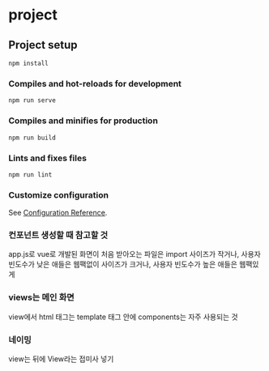 # project

## Project setup
```
npm install
```

### Compiles and hot-reloads for development
```
npm run serve
```

### Compiles and minifies for production
```
npm run build
```

### Lints and fixes files
```
npm run lint
```

### Customize configuration
See [Configuration Reference](https://cli.vuejs.org/config/).


### 컨포넌트 생성할 때 참고할 것
app.js로 vue로 개발된 화면이 처음 받아오는 파일은 import
사이즈가 작거나, 사용자 빈도수가 낮은 애들은 웹팩없이
사이즈가 크거나, 사용자 빈도수가 높은 애들은 웹팩있게

### views는 메인 화면 
view에서 html 태그는 template 태그 안에
components는 자주 사용되는 것

### 네이밍
view는 뒤에 View라는 접미사 넣기